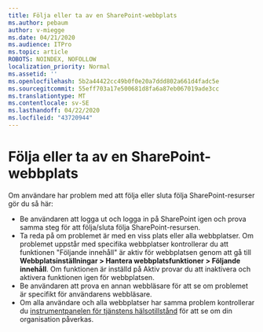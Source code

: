 ```yaml
---
title: Följa eller ta av en SharePoint-webbplats
ms.author: pebaum
author: v-miegge
ms.date: 04/21/2020
ms.audience: ITPro
ms.topic: article
ROBOTS: NOINDEX, NOFOLLOW
localization_priority: Normal
ms.assetid: ''
ms.openlocfilehash: 5b2a44422cc49b0f0e20a7ddd802a661d4fadc5e
ms.sourcegitcommit: 55eff703a17e500681d8fa6a87eb067019ade3cc
ms.translationtype: MT
ms.contentlocale: sv-SE
ms.lasthandoff: 04/22/2020
ms.locfileid: "43720944"
---
```

# <a name="follow-or-un-follow-a-sharepoint-site"></a>Följa eller ta av en SharePoint-webbplats

Om användare har problem med att följa eller sluta följa SharePoint-resurser gör du så här:

* Be användaren att logga ut och logga in på SharePoint igen och prova samma steg för att följa/sluta följa SharePoint-resursen.
* Ta reda på om problemet är med en viss plats eller alla webbplatser. Om problemet uppstår med specifika webbplatser kontrollerar du att funktionen "Följande innehåll" är aktiv för webbplatsen genom att gå till **Webbplatsinställningar > Hantera webbplatsfunktioner > Följande innehåll**. Om funktionen är inställd på Aktiv provar du att inaktivera och aktivera funktionen igen för webbplatsen.
* Be användaren att prova en annan webbläsare för att se om problemet är specifikt för användarens webbläsare.
* Om alla användare och alla webbplatser har samma problem kontrollerar du [instrumentpanelen för tjänstens hälsotillstånd](https://admin.microsoft.com/AdminPortal/Home#/servicehealth) för att se om din organisation påverkas.
